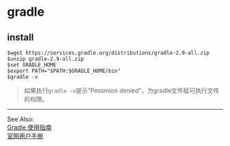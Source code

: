 gradle
==========

## install  
```  
$wget https://services.gradle.org/distributions/gradle-2.9-all.zip
$unzip gradle-2.9-all.zip
$set GRADLE_HOME
$export PATH="$PATH:$GRADLE_HOME/bin"
$gradle -v
```  
> 如果执行`gradle -v`提示“Pessmion denied”，为gradle文件赋可执行文件的权限。  


-----------  
See Also:  
[Gradle 使用指南](http://wiki.jikexueyuan.com/project/gradle/build-script-basics.html)  
[官网用户手册](https://docs.gradle.org/current/userguide/userguide.html)  
